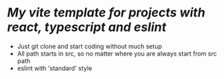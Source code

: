 # ***My vite template for projects with react, typescript and eslint***

- Just git clone and start coding without much setup
- All path starts in src, so no matter where you are always start from src path
- eslint with 'standard' style